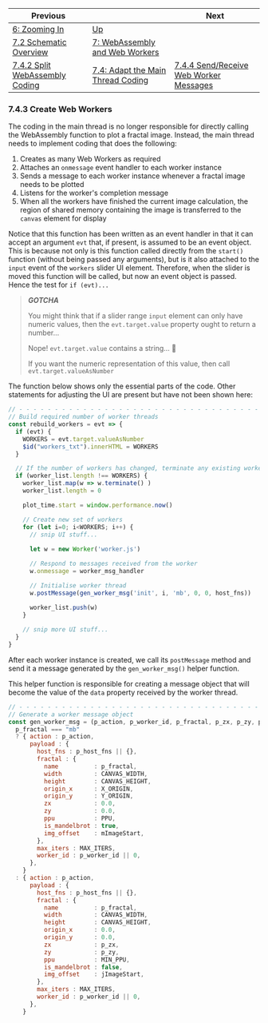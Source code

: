 | Previous | | Next
|---|---|---
| [6: Zooming In](../../../06%20Zoom%20Image/) | [Up](../../../) |
| [7.2 Schematic Overview](../../02/) | [7: WebAssembly and Web Workers](../../) |
| [7.4.2 Split WebAssembly Coding](../02/)  | [7.4: Adapt the Main Thread Coding](../) | [7.4.4 Send/Receive Web Worker Messages](../04/)

### 7.4.3 Create Web Workers

The coding in the main thread is no longer responsible for directly calling the WebAssembly function to plot a fractal image.  Instead, the main thread needs to implement coding that does the following:

1. Creates as many Web Workers as required
1. Attaches an `onmessage` event handler to each worker instance
1. Sends a message to each worker instance whenever a fractal image needs to be plotted
1. Listens for the worker's completion message
1. When all the workers have finished the current image calculation, the region of shared memory containing the image is transferred to the `canvas` element for display

Notice that this function has been written as an event handler in that it can accept an argument `evt` that, if present, is assumed to be an event object.  This is because not only is this function called directly from the `start()` function (without being passed any arguments), but is it also attached to the `input` event of the `workers` slider UI element.  Therefore, when the slider is moved this function will be called, but now an event object is passed.  Hence the test for `if (evt)...`

> ***GOTCHA***
>
> You might think that if a slider range `input` element can only have numeric values, then the `evt.target.value` property ought to return a number...
> 
> Nope! `evt.target.value` contains a string...  🤔
>
> If you want the numeric representation of this value, then call `evt.target.valueAsNumber`

The function below shows only the essential parts of the code.  Other statements for adjusting the UI are present but have not been shown here:

```javascript
// - - - - - - - - - - - - - - - - - - - - - - - - - - - - - - - - - - - - - - - - - - - - - - - - - - - - - - - - - - -
// Build required number of worker threads
const rebuild_workers = evt => {
  if (evt) {
    WORKERS = evt.target.valueAsNumber
    $id("workers_txt").innerHTML = WORKERS
  }

  // If the number of workers has changed, terminate any existing workers then creating new ones
  if (worker_list.length !== WORKERS) {
    worker_list.map(w => w.terminate() )
    worker_list.length = 0

    plot_time.start = window.performance.now()

    // Create new set of workers
    for (let i=0; i<WORKERS; i++) {
      // snip UI stuff...
      
      let w = new Worker('worker.js')

      // Respond to messages received from the worker
      w.onmessage = worker_msg_handler

      // Initialise worker thread
      w.postMessage(gen_worker_msg('init', i, 'mb', 0, 0, host_fns))

      worker_list.push(w)
    }
    
    // snip more UI stuff...
  }
}
```

After each worker instance is created, we call its `postMessage` method and send it a message generated by the `gen_worker_msg()` helper function.

This helper function is responsible for creating a message object that will become the value of the `data` property received by the worker thread.

```javascript
// - - - - - - - - - - - - - - - - - - - - - - - - - - - - - - - - - - - - - - - - - - - - - - - - - - - - - - - - - - -
// Generate a worker message object
const gen_worker_msg = (p_action, p_worker_id, p_fractal, p_zx, p_zy, p_host_fns) =>
  p_fractal === "mb"
  ? { action : p_action,
      payload : {
        host_fns : p_host_fns || {},
        fractal : {
          name          : p_fractal,
          width         : CANVAS_WIDTH,
          height        : CANVAS_HEIGHT,
          origin_x      : X_ORIGIN,
          origin_y      : Y_ORIGIN,
          zx            : 0.0,
          zy            : 0.0,
          ppu           : PPU,
          is_mandelbrot : true,
          img_offset    : mImageStart,
        },
        max_iters : MAX_ITERS,
        worker_id : p_worker_id || 0,
      },
    }
  : { action : p_action,
      payload : {
        host_fns : p_host_fns || {},
        fractal : {
          name          : p_fractal,
          width         : CANVAS_WIDTH,
          height        : CANVAS_HEIGHT,
          origin_x      : 0.0,
          origin_y      : 0.0,
          zx            : p_zx,
          zy            : p_zy,
          ppu           : MIN_PPU,
          is_mandelbrot : false,
          img_offset    : jImageStart,
        },
        max_iters : MAX_ITERS,
        worker_id : p_worker_id || 0,
      },
    }
```


